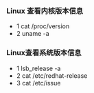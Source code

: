 ### Linux 查看内核版本信息
* 1 cat /proc/version
* 2 uname -a
### Linux查看系统版本信息
* 1 lsb_release -a
* 2 cat /etc/redhat-release
* 3 cat /etc/issue
